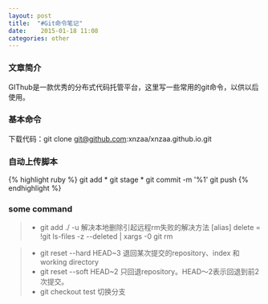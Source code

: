 ```yaml
---
layout: post
title:  "#Git命令笔记"
date:    2015-01-18 11:08
categories: other
---
```



### 文章简介
GIThub是一款优秀的分布式代码托管平台，这里写一些常用的git命令，以供以后使用。


### 基本命令

 下载代码：git clone git@github.com:xnzaa/xnzaa.github.io.git


### 自动上传脚本
{% highlight ruby %}
git add *
git stage *
git commit -m '%1'
git push
{% endhighlight %}


### some command

>* git add ./ -u 解决本地删除引起远程rm失败的解决方法
[alias]
  delete = !git ls-files -z --deleted | xargs -0 git rm

>* git reset --hard HEAD~3 退回某次提交的repository、index 和 working directory
>* git reset --soft HEAD~2 只回退repository。HEAD～2表示回退到前2次提交。
>* git checkout test 切换分支
